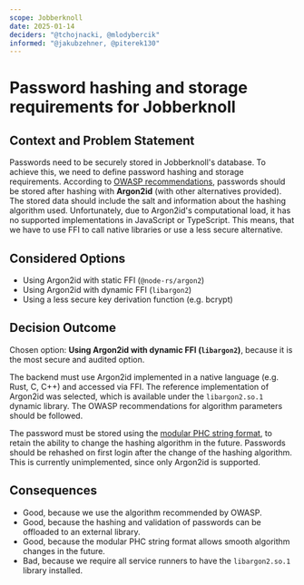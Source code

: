 ```yaml
---
scope: Jobberknoll
date: 2025-01-14
deciders: "@tchojnacki, @mlodybercik"
informed: "@jakubzehner, @piterek130"
---
```


# Password hashing and storage requirements for Jobberknoll

## Context and Problem Statement

Passwords need to be securely stored in Jobberknoll's database. To achieve this, we need to define password hashing and storage requirements. According to [OWASP recommendations](https://cheatsheetseries.owasp.org/cheatsheets/Password_Storage_Cheat_Sheet.html), passwords should be stored after hashing with **Argon2id** (with other alternatives provided). The stored data should include the salt and information about the hashing algorithm used. Unfortunately, due to Argon2id's computational load, it has no supported implementations in JavaScript or TypeScript. This means, that we have to use FFI to call native libraries or use a less secure alternative.

## Considered Options

- Using Argon2id with static FFI (`@node-rs/argon2`)
- Using Argon2id with dynamic FFI (`libargon2`)
- Using a less secure key derivation function (e.g. bcrypt)

## Decision Outcome

Chosen option: **Using Argon2id with dynamic FFI (`libargon2`)**, because it is the most secure and audited option.

The backend must use Argon2id implemented in a native language (e.g. Rust, C, C++) and accessed via FFI. The reference implementation of Argon2id was selected, which is available under the `libargon2.so.1` dynamic library. The OWASP recommendations for algorithm parameters should be followed.

The password must be stored using the [modular PHC string format](https://github.com/P-H-C/phc-string-format/blob/master/phc-sf-spec.md), to retain the ability to change the hashing algorithm in the future. Passwords should be rehashed on first login after the change of the hashing algorithm. This is currently unimplemented, since only Argon2id is supported.

## Consequences

- Good, because we use the algorithm recommended by OWASP.
- Good, because the hashing and validation of passwords can be offloaded to an external library.
- Good, because the modular PHC string format allows smooth algorithm changes in the future.
- Bad, because we require all service runners to have the `libargon2.so.1` library installed.
